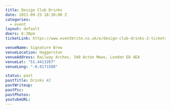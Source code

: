 ```yaml
---
title: Design Club Drinks
date: 2021-09-25 18:30:00 Z
categories:
  - event
layout: default
doors: 6:30pm
ticketLink: https://www.eventbrite.co.uk/e/design-club-drinks-2-tickets-189487170227

venueName: Signature Brew
venueLocation: Haggerston
venueAddress: Railway Arches, 340 Acton Mews, London E8 4EA
venueLat: "51.4413267"
venueLong: "-0.0171588"

status: past
pastTitle: Drinks #2
pastWriteup:
pastPic:
pastPhotos:
youtubeURL:
---
```

